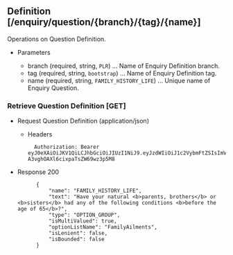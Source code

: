 ## Definition [/enquiry/question/{branch}/{tag}/{name}]
Operations on Question Definition.

+ Parameters

    + branch (required, string, `PLR`) ... Name of Enquiry Definition branch.
    + tag (required, string, `bootstrap`) ... Name of Enquiry Definition tag.
    + name (required, string, `FAMILY_HISTORY_LIFE`) ... Unique name of Enquiry Question.

### Retrieve Question Definition [GET]
+ Request Question Definition (application/json)

    + Headers

            Authorization: Bearer eyJ0eXAiOiJKV1QiLCJhbGciOiJIUzI1NiJ9.eyJzdWIiOiJ1c2VybmFtZSIsImV4cCI6MTQyMjU0MDAzMH0.oyMYL7t57jhBvw-A3vghOAXl6cixpaTsZW69wz3p5M8

+ Response 200

            {
                "name": "FAMILY_HISTORY_LIFE",
                "text": "Have your natural <b>parents, brothers</b> or <b>sisters</b> had any of the following conditions <b>before the age of 65</b>?",
                "type": "OPTION_GROUP",
                "isMultiValued": true,
                "optionListName": "FamilyAilments",
                "isLenient": false,
                "isBounded": false
            }
